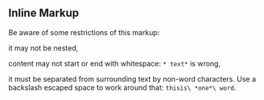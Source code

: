 
## Inline Markup

Be aware of some restrictions of this markup:

it may not be nested,

content may not start or end with whitespace: `* text*` is wrong,

it must be separated from surrounding text by non-word characters. Use a backslash escaped space to work around that: `thisis\ *one*\ word`.
